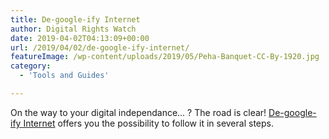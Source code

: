 ```yaml
---
title: De-google-ify Internet
author: Digital Rights Watch
date: 2019-04-02T04:13:09+00:00
url: /2019/04/02/de-google-ify-internet/
featureImage: /wp-content/uploads/2019/05/Peha-Banquet-CC-By-1920.jpg
category:
  - 'Tools and Guides'

---
```

On the way to your digital independance… ? The road is clear!
[De-google-ify Internet][1] offers you the possibility to follow it in several steps.

 [1]: https://degooglisons-internet.org/en/
